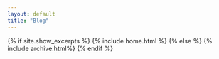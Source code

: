 ```yaml
---
layout: default
title: "Blog"
---
```


{% if site.show_excerpts %}
  {% include home.html %}
{% else %}
  {% include archive.html%}
{% endif %}
